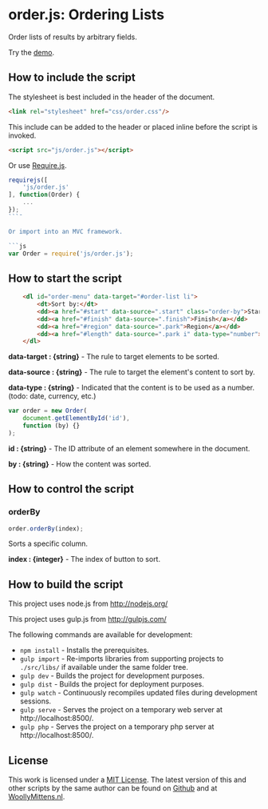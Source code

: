 # order.js: Ordering Lists

Order lists of results by arbitrary fields.

Try the <a href="http://www.woollymittens.nl/default.php?url=useful-order">demo</a>.

## How to include the script

The stylesheet is best included in the header of the document.

```html
<link rel="stylesheet" href="css/order.css"/>
```

This include can be added to the header or placed inline before the script is invoked.

```html
<script src="js/order.js"></script>
```

Or use [Require.js](https://requirejs.org/).

```js
requirejs([
	'js/order.js'
], function(Order) {
	...
});
```¯

Or import into an MVC framework.

```js
var Order = require('js/order.js');
```

## How to start the script

```html
    <dl id="order-menu" data-target="#order-list li">
        <dt>Sort by:</dt>
        <dd><a href="#start" data-source=".start" class="order-by">Start</a></dd>
        <dd><a href="#finish" data-source=".finish">Finish</a></dd>
        <dd><a href="#region" data-source=".park">Region</a></dd>
        <dd><a href="#length" data-source=".park i" data-type="number">Length</a></dd>
    </dl>
```

**data-target : {string}** - The rule to target elements to be sorted.

**data-source : {string}** - The rule to target the element's content to sort by.

**data-type : {string}** - Indicated that the content is to be used as a number. (todo: date, currency, etc.)

```javascript
var order = new Order(
    document.getElementById('id'),
    function (by) {}
);
```

**id : {string}** - The ID attribute of an element somewhere in the document.

**by : {string}** - How the content was sorted.

## How to control the script

### orderBy

```javascript
order.orderBy(index);
```

Sorts a specific column.

**index : {integer}** - The index of button to sort.

## How to build the script

This project uses node.js from http://nodejs.org/

This project uses gulp.js from http://gulpjs.com/

The following commands are available for development:
+ `npm install` - Installs the prerequisites.
+ `gulp import` - Re-imports libraries from supporting projects to `./src/libs/` if available under the same folder tree.
+ `gulp dev` - Builds the project for development purposes.
+ `gulp dist` - Builds the project for deployment purposes.
+ `gulp watch` - Continuously recompiles updated files during development sessions.
+ `gulp serve` - Serves the project on a temporary web server at http://localhost:8500/.
+ `gulp php` - Serves the project on a temporary php server at http://localhost:8500/.

## License

This work is licensed under a [MIT License](https://opensource.org/licenses/MIT). The latest version of this and other scripts by the same author can be found on [Github](https://github.com/WoollyMittens) and at [WoollyMittens.nl](https://www.woollymittens.nl/).

